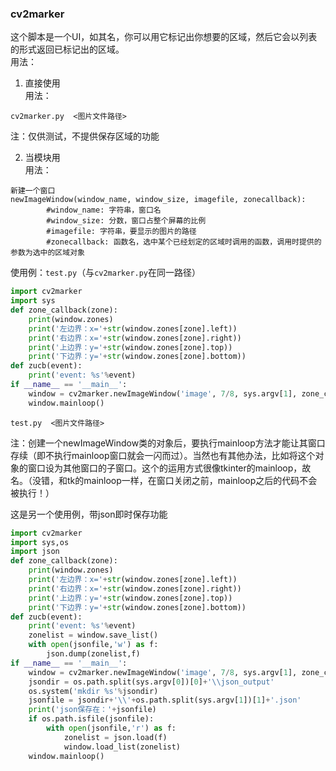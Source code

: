### cv2marker
这个脚本是一个UI，如其名，你可以用它标记出你想要的区域，然后它会以列表的形式返回已标记出的区域。  
用法：  
1. 直接使用  
用法：  
```
cv2marker.py  <图片文件路径>
```
注：仅供测试，不提供保存区域的功能  

2. 当模块用  
用法：
```
新建一个窗口
newImageWindow(window_name, window_size, imagefile, zonecallback):
        #window_name: 字符串，窗口名
        #window_size: 分数，窗口占整个屏幕的比例
        #imagefile: 字符串，要显示的图片的路径
        #zonecallback: 函数名，选中某个已经划定的区域时调用的函数，调用时提供的参数为选中的区域对象
```
使用例：`test.py`（与`cv2marker.py`在同一路径）
```python
import cv2marker
import sys
def zone_callback(zone):
    print(window.zones)
    print('左边界：x='+str(window.zones[zone].left))
    print('右边界：x='+str(window.zones[zone].right))
    print('上边界：y='+str(window.zones[zone].top))
    print('下边界：y='+str(window.zones[zone].bottom))
def zucb(event):
    print('event: %s'%event)
if __name__ == '__main__':
    window = cv2marker.newImageWindow('image', 7/8, sys.argv[1], zone_callback, zucb)
    window.mainloop()
```
```
test.py  <图片文件路径>
```
注：创建一个newImageWindow类的对象后，要执行mainloop方法才能让其窗口存续（即不执行mainloop窗口就会一闪而过）。当然也有其他办法，比如将这个对象的窗口设为其他窗口的子窗口。这个的运用方式很像tkinter的mainloop，故名。（没错，和tk的mainloop一样，在窗口关闭之前，mainloop之后的代码不会被执行！）  
  
这是另一个使用例，带json即时保存功能
```python
import cv2marker
import sys,os
import json
def zone_callback(zone):
    print(window.zones)
    print('左边界：x='+str(window.zones[zone].left))
    print('右边界：x='+str(window.zones[zone].right))
    print('上边界：y='+str(window.zones[zone].top))
    print('下边界：y='+str(window.zones[zone].bottom))
def zucb(event):
    print('event: %s'%event)
    zonelist = window.save_list()
    with open(jsonfile,'w') as f:
        json.dump(zonelist,f)
if __name__ == '__main__':
    window = cv2marker.newImageWindow('image', 7/8, sys.argv[1], zone_callback, zucb)
    jsondir = os.path.split(sys.argv[0])[0]+'\\json_output'
    os.system('mkdir %s'%jsondir)
    jsonfile = jsondir+'\\'+os.path.split(sys.argv[1])[1]+'.json'
    print('json保存在：'+jsonfile)
    if os.path.isfile(jsonfile):
        with open(jsonfile,'r') as f:
            zonelist = json.load(f)
            window.load_list(zonelist)
    window.mainloop()
```
